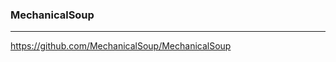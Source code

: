 ### MechanicalSoup
---
https://github.com/MechanicalSoup/MechanicalSoup

```
```

```
```

```
```


